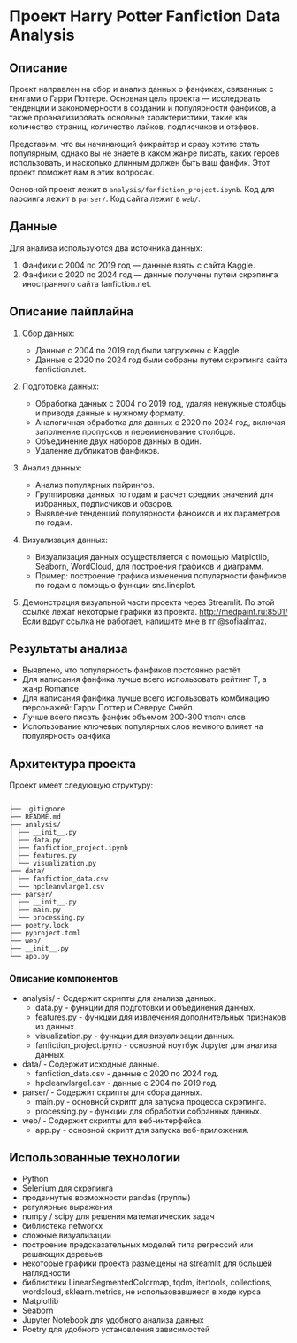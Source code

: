 # Проект Harry Potter Fanfiction Data Analysis

## Описание

Проект направлен на сбор и анализ данных о фанфиках, связанных с книгами о Гарри Поттере. Основная цель проекта —
исследовать тенденции и закономерности в создании и популярности фанфиков, а также проанализировать основные
характеристики, такие как количество страниц, количество лайков, подписчиков и отзфвов.

Представим, что вы начинающий фикрайтер и сразу хотите стать популярным, однако вы не знаете в каком жанре писать, каких
героев использовать, и насколько длинным должен быть ваш фанфик. Этот проект поможет вам в этих вопросах.
 
Основной проект лежит в `analysis/fanfiction_project.ipynb`. Код для парсинга лежит в `parser/`. Код сайта лежит в `web/`.
## Данные

Для анализа используются два источника данных:

1. Фанфики с 2004 по 2019 год — данные взяты с сайта Kaggle.
2. Фанфики с 2020 по 2024 год — данные получены путем скрэпинга иностранного сайта fanfiction.net.

## Описание пайплайна

1. Сбор данных:
    - Данные с 2004 по 2019 год были загружены с Kaggle.
    - Данные с 2020 по 2024 год были собраны путем скрэпинга сайта fanfiction.net.

2. Подготовка данных:
    - Обработка данных с 2004 по 2019 год, удаляя ненужные столбцы и приводя данные к
      нужному формату.
    - Аналогичная обработка для данных с 2020 по 2024 год, включая заполнение
      пропусков и переименование столбцов.
    - Объединение двух наборов данных в один.
    - Удаление дубликатов фанфиков.

3. Анализ данных:
    - Анализ популярных пейрингов.
    - Группировка данных по годам и расчет средних значений для избранных, подписчиков и обзоров.
    - Выявление тенденций популярности фанфиков и их параметров по годам.

4. Визуализация данных:
    - Визуализация данных осуществляется с помощью Matplotlib, Seaborn, WordCloud, для построения графиков и диаграмм.
    - Пример: построение графика изменения популярности фанфиков по годам с помощью функции sns.lineplot.

5. Демонстрация визуальной части проекта через Streamlit.
   По этой ссылке лежат некоторые графики из проекта. 
    http://medpaint.ru:8501/ \
    Если вдруг ссылка не работает, напишите мне в тг @sofiaalmaz.

## Результаты анализа

- Выявлено, что популярность фанфиков постоянно растёт
- Для написания фанфика лучше всего использовать рейтинг Т, а жанр Romance
- Для написания фанфика лучше всего использовать комбинацию персонажей: Гарри Поттер и Северус Снейп.
- Лучше всего писать фанфик объемом 200-300 тясяч слов
- Использование ключевых популярных слов немного влияет на популярность фанфика

## Архитектура проекта

Проект имеет следующую структуру:

```

├── .gitignore
├── README.md
├── analysis/
│ ├── __init__.py
│ ├── data.py
│ ├── fanfiction_project.ipynb
│ ├── features.py
│ └── visualization.py
├── data/
│ ├── fanfiction_data.csv
│ └── hpcleanvlarge1.csv
├── parser/
│ ├── __init__.py
│ ├── main.py
│ └── processing.py
├── poetry.lock
├── pyproject.toml
└── web/
├── __init__.py
└── app.py
```

### Описание компонентов

- analysis/ - Содержит скрипты для анализа данных.
    - data.py - функции для подготовки и объединения данных.
    - features.py - функции для извлечения дополнительных признаков из данных.
    - visualization.py - функции для визуализации данных.
    - fanfiction_project.ipynb - основной ноутбук Jupyter для анализа данных.
- data/ - Содержит исходные данные.
    - fanfiction_data.csv - данные с 2020 по 2024 год.
    - hpcleanvlarge1.csv - данные с 2004 по 2019 год.
- parser/ - Содержит скрипты для сбора данных.
    - main.py - основной скрипт для запуска процесса скрэпинга.
    - processing.py - функции для обработки собранных данных.
- web/ - Содержит скрипты для веб-интерфейса.
    - app.py - основной скрипт для запуска веб-приложения.

## Использованные технологии

- Python
- Selenium для скрэпинга
- продвинутые возможности pandas (группы)
- регулярные выражения
- numpy / scipy для решения математических задач
- библиотека networkx
- сложные визуализации
- построение предсказательных моделей типа регрессий или решающих деревьев
- некоторые графики проекта размещены на streamlit для большей наглядности
- библиотеки LinearSegmentedColormap, tqdm, itertools, collections, wordcloud, sklearn.metrics, не использовавшиеся в
  ходе курса
- Matplotlib
- Seaborn
- Jupyter Notebook для удобного анализа данных
- Poetry для удобного установления зависимостей